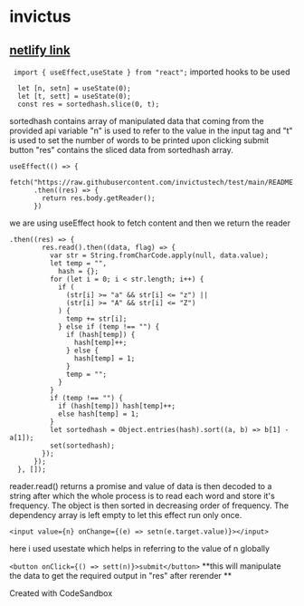 # invictus
## [netlify link](https://invictus11812708.netlify.app/)
``` import { useEffect,useState } from "react";```
imported hooks to be used

```  let [sortedhash, set] = useState([]);
  let [n, setn] = useState(0);
  let [t, sett] = useState(0);
  const res = sortedhash.slice(0, t); 
  ```

sortedhash contains array of manipulated data that coming from the provided api
variable "n" is used to refer to the value in the input tag
and "t" is used to set the number of words to be printed upon clicking submit button
"res" contains the sliced data from sortedhash array.

```
useEffect(() => {
    fetch("https://raw.githubusercontent.com/invictustech/test/main/README.md")
      .then((res) => {
        return res.body.getReader();
      }) 
 ```

we are using useEffect hook to fetch content and then we return the reader
 

```
.then((res) => {
        res.read().then((data, flag) => {
          var str = String.fromCharCode.apply(null, data.value);
          let temp = "",
            hash = {};
          for (let i = 0; i < str.length; i++) {
            if (
              (str[i] >= "a" && str[i] <= "z") ||
              (str[i] >= "A" && str[i] <= "Z")
            ) {
              temp += str[i];
            } else if (temp !== "") {
              if (hash[temp]) {
                hash[temp]++;
              } else {
                hash[temp] = 1;
              }
              temp = "";
            }
          }
          if (temp !== "") {
            if (hash[temp]) hash[temp]++;
            else hash[temp] = 1;
          }
          let sortedhash = Object.entries(hash).sort((a, b) => b[1] - a[1]);
          set(sortedhash);
        });
      });
  }, []);
```

reader.read() returns a promise and value of data is then decoded to a string
after which the whole process is to read each word and store it's frequency.
The object is then sorted in decreasing order of frequency.
The dependency array is left empty to let this effect run only once.

```<input value={n} onChange={(e) => setn(e.target.value)}></input> ```

here i used usestate which helps in referring to the value of n globally

``` <button onClick={() => sett(n)}>submit</button> ```
**this will manipulate the data to get the required output in "res" after rerender **


Created with CodeSandbox
